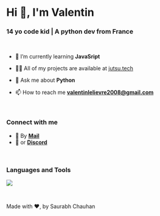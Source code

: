 
# Hi 👋, I'm Valentin

### 14 yo code kid | A python dev from France
<br>

- 🌱 I’m currently learning **JavaSript**

- 👨‍💻 All of my projects are available at [jutsu.tech](https://jutsu.tech)

- 💬 Ask me about **Python**

- 📫 How to reach me **valentinlelievre2008@gmail.com**

<br>

### Connect with me

- 📜 By [**Mail**](mailto:valentinlelievre2008@gmail.com)
- 💭 or [**Discord**](https://discord.com/users/768049100238225418)

<br>

### Languages and Tools

![](https://skillicons.dev/icons?i=github,raspberrypi,linux,python,markdown,vscode&theme=dark&perline=10)

<br>

Made with ❤, by Saurabh Chauhan
    